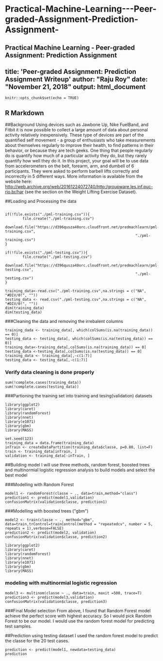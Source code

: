 # Practical-Machine-Learning---Peer-graded-Assignment-Prediction-Assignment-
Practical Machine Learning - Peer-graded Assignment: Prediction Assignment 
---
title: 'Peer-graded Assignment: Prediction Assignment Writeup'
author: "Raju Roy"
date: "November 21, 2018"
output: html_document
---

```{r setup, include=FALSE}
knitr::opts_chunk$set(echo = TRUE)
```

## R Markdown

##Background
Using devices such as Jawbone Up, Nike FuelBand, and Fitbit it is now possible to collect a large amount of data about personal activity relatively inexpensively. These type of devices are part of the quantified self movement - a group of enthusiasts who take measurements about themselves regularly to improve their health, to find patterns in their behavior, or because they are tech geeks. One thing that people regularly do is quantify how much of a particular activity they do, but they rarely quantify how well they do it. In this project, your goal will be to use data from accelerometers on the belt, forearm, arm, and dumbell of 6 participants. They were asked to perform barbell lifts correctly and incorrectly in 5 different ways. More information is available from the website here: http://web.archive.org/web/20161224072740/http:/groupware.les.inf.puc-rio.br/har (see the section on the Weight Lifting Exercise Dataset).

##Loading and Processing the data

```{r warning=FALSE,cache=TRUE}

if(!file.exists("./pml-training.csv")){
        file.create("./pml-training.csv")
        download.file("https://d396qusza40orc.cloudfront.net/predmachlearn/pml-training.csv",
                                                            "./pml-training.csv")
}

if(!file.exists("./pml-testing.csv")){
        file.create("./pml-testing.csv")
        download.file("https://d396qusza40orc.cloudfront.net/predmachlearn/pml-testing.csv",
                                                            "./pml-testing.csv")
}

training_data<-read.csv("./pml-training.csv",na.strings = c("NA", "#DIV/0!", ""))
testing_data <- read.csv("./pml-testing.csv",na.strings = c("NA", "#DIV/0!", ""))
dim(training_data)
dim(testing_data)
```


###Cleaning the data and removing the irrebalent columns

```{r warning=FALSE,cache=TRUE}
training_dada <- training_data[, which(colSums(is.na(training_data)) == 0)] 
testing_data <- testing_data[, which(colSums(is.na(testing_data)) == 0)]
training_data<-training_data[,colSums(is.na(training_data)) == 0]
testing_data <-testing_data[,colSums(is.na(testing_data)) == 0]
training_data <- training_data[,-c(1:7)] 
testing_data <- testing_data[,-c(1:7)]
```
### Verify data cleaning is done properly
```{r}
sum(!complete.cases(training_data))
sum(!complete.cases(testing_data))
```
###Partioning the training set into training and tesing(validation) datasets
```{r warning=FALSE, cache=TRUE}
library(ggplot2)
library(caret)
library(randomForest)
library(nnet)
library(e1071)
library(gbm)
library(MASS)

set.seed(123)
training_data = data.frame(training_data)
inTrain <- createDataPartition(training_data$classe, p=0.80, list=F)
train <- training_data[inTrain, ]
validation <- training_data[-inTrain, ]
```

##Building model
I will use three methods, random forest, boosted trees and  multinormial logistic regression analysis to build models and select the best model

###Modelling with Random Forest
```{r warning=FALSE, cache=TRUE}
model1 <- randomForest(classe ~ ., data=train,method="class")
prediction1 <- predict(model1,validation)
confusionMatrix(validation$classe, prediction1)
```

###Modelling with boosted trees ("gbm")
```{r warning=FALSE, cache=TRUE}
model2 <- train(classe ~ ., method="gbm", data=train,trControl=trainControl(method = "repeatedcv", number = 5, repeats = 1),verbose=FALSE)
prediction2 <- predict(model2, validation)
confusionMatrix(validation$classe, prediction2)
```

```{r, echo = FALSE}
library(ggplot2)
library(caret)
library(randomForest)
library(nnet)
library(e1071)
library(gbm)
library(MASS)
```

### modeling with multinormial logistic regression
```{r}
model3 <- multinom(classe ~ ., data=train, maxit =500, trace=T)
prediction3 <- predict(model3,validation)
confusionMatrix(validation$classe, prediction3)
```
###Final Model selection
From above, I found that Random Forest model achieve the perfect score with highest accuracy. So I would  pick Random Forest to be our model. I would use the random forest model for predicting test samples.

##Prediction using testing dataset
I used the random forest model to predict the classe for the 20 test cases.
```{r warning=FALSE, cache=TRUE}
prediction <- predict(model1, newdata=testing_data)
prediction
```

